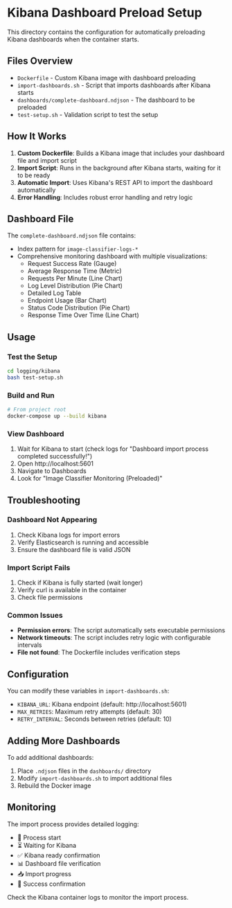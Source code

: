 # Kibana Dashboard Preload Setup

This directory contains the configuration for automatically preloading Kibana dashboards when the container starts.

## Files Overview

- `Dockerfile` - Custom Kibana image with dashboard preloading
- `import-dashboards.sh` - Script that imports dashboards after Kibana starts
- `dashboards/complete-dashboard.ndjson` - The dashboard to be preloaded
- `test-setup.sh` - Validation script to test the setup

## How It Works

1. **Custom Dockerfile**: Builds a Kibana image that includes your dashboard file and import script
2. **Import Script**: Runs in the background after Kibana starts, waiting for it to be ready
3. **Automatic Import**: Uses Kibana's REST API to import the dashboard automatically
4. **Error Handling**: Includes robust error handling and retry logic

## Dashboard File

The `complete-dashboard.ndjson` file contains:
- Index pattern for `image-classifier-logs-*`
- Comprehensive monitoring dashboard with multiple visualizations:
  - Request Success Rate (Gauge)
  - Average Response Time (Metric)
  - Requests Per Minute (Line Chart)
  - Log Level Distribution (Pie Chart)
  - Detailed Log Table
  - Endpoint Usage (Bar Chart)
  - Status Code Distribution (Pie Chart)
  - Response Time Over Time (Line Chart)

## Usage

### Test the Setup
```bash
cd logging/kibana
bash test-setup.sh
```

### Build and Run
```bash
# From project root
docker-compose up --build kibana
```

### View Dashboard
1. Wait for Kibana to start (check logs for "Dashboard import process completed successfully!")
2. Open http://localhost:5601
3. Navigate to Dashboards
4. Look for "Image Classifier Monitoring (Preloaded)"

## Troubleshooting

### Dashboard Not Appearing
1. Check Kibana logs for import errors
2. Verify Elasticsearch is running and accessible
3. Ensure the dashboard file is valid JSON

### Import Script Fails
1. Check if Kibana is fully started (wait longer)
2. Verify curl is available in the container
3. Check file permissions

### Common Issues
- **Permission errors**: The script automatically sets executable permissions
- **Network timeouts**: The script includes retry logic with configurable intervals
- **File not found**: The Dockerfile includes verification steps

## Configuration

You can modify these variables in `import-dashboards.sh`:
- `KIBANA_URL`: Kibana endpoint (default: http://localhost:5601)
- `MAX_RETRIES`: Maximum retry attempts (default: 30)
- `RETRY_INTERVAL`: Seconds between retries (default: 10)

## Adding More Dashboards

To add additional dashboards:
1. Place `.ndjson` files in the `dashboards/` directory
2. Modify `import-dashboards.sh` to import additional files
3. Rebuild the Docker image

## Monitoring

The import process provides detailed logging:
- 🚀 Process start
- ⏳ Waiting for Kibana
- ✅ Kibana ready confirmation
- 📊 Dashboard file verification
- 📥 Import progress
- 🎉 Success confirmation

Check the Kibana container logs to monitor the import process.
